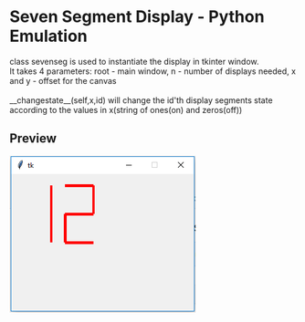 # Seven Segment Display - Python Emulation
class sevenseg is used to instantiate the display in tkinter window.<br>
It takes 4 parameters: root - main window, n - number of displays needed, x and y - offset for the canvas<br><br>
\_\_changestate\_\_(self,x,id) will change the id'th display segments state according to the values in x(string of ones(on) and zeros(off))<br>

## Preview
![](https://github.com/Damodharan5/Mini_Pyth_proj/blob/master/SevenSegmentDisplay/1.PNG)
